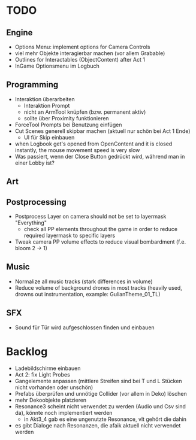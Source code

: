 # TODO
## Engine
- Options Menu: implement options for Camera Controls
- viel mehr Objekte interagierbar machen (vor allem Grabable)
- Outlines for Interactables (ObjectContent) after Act 1
- InGame Optionsmenu im Logbuch

## Programming
- Interaktion überarbeiten
	- Interaktion Prompt
	- nicht an ArmTool knüpfen (bzw. permanent aktiv)
	- sollte über Proximity funktionieren
- ForceTool Prompts bei Benutzung einfügen
- Cut Scenes generell skipbar machen (aktuell nur schön bei Act 1 Ende)
	- UI für Skip einbauen
- when Logbook get's opened from OpenContent and it is closed instantly, the mouse movement speed is very slow
- Was passiert, wenn der Close Button gedrückt wird, während man in einer Lobby ist?

## Art

## Postprocessing
- Postprocess Layer on camera should not be set to layermask "Everything"
	- check all PP elements throughout the game in order to reduce required layermask to specific layers
- Tweak camera PP volume effects to reduce visual bombardment (f.e. bloom 2 -> 1)

## Music
- Normalize all music tracks (stark differences in volume)
- Reduce volume of background drones in most tracks (heavily used, drowns out instrumentation, example: GulianTheme_01_TL)

## SFX
- Sound für Tür wird aufgeschlossen finden und einbauen

# Backlog
- Ladebildschirme einbauen
- Act 2: fix Light Probes
- Gangelemente anpassen (mittlere Streifen sind bei T und L Stücken nicht vorhanden oder unschön)
- Prefabs überprüfen und unnötige Collider (vor allem in Deko) löschen
- mehr Dekoobjekte platzieren
- Resonance3 scheint nicht verwendet zu werden (Audio und Csv sind da), könnte noch implementiert werden
	- in Akt3_4 gab es eine ungenutzte Resonance, vlt gehört die dahin
- es gibt Dialoge nach Resonanzen, die afaik aktuell nicht verwendet werden
